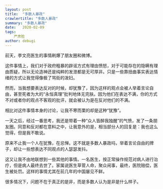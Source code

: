 ```yaml
---
layout: post
title:  "多数人暴政"
crawlertitle: "多数人暴政"
summary: "多数人暴政"
date:   2020-02-09
tags: 
    严肃脸
author: debugi
---
```


前天，李文亮医生的事情刷爆了朋友圈和微博。  

这件事情上，我们对于政府粗暴的辟谣方式有理由愤怒，对于可能存在的隐瞒有理由质疑，所以无论造神还是纯粹的发泄都是无可厚非。只是一些靠扭曲事实表达情绪的方式让我觉得像极了骂街的泼妇。   

然而，当我想要表达反对的时候，却犹豫了，因为这样的观点会被人举着言论自由，甚至死者为大的“永恒真理”批判地体无完肤。因为他们在表达不满，你的方式不对或者你的观点不客观的批评，就会被认为是在反对他们的不满。      

相比对这件事情本身的讨论，让我不寒而栗的却是这种“犹豫”。  

一天之后，经过一番思考，我还是带着一种“众人皆醉我独醒”的气愤，发了一条朋友圈。同意和反对都在意料之中，让我意外的是，相当部分人的回复是：我也这么觉得，但是我不敢说。  

原来不止我一个人在犹豫，在忌惮。这不就是多数人暴政吗，举着言论自由的牌子，却让一些想表达不同观点的人瑟瑟发抖。  

这又让我不由地联想到一些其他的事情。一名医生，按正常操作规范对病人进行治疗，但是病人最终去世了。家属说医生草菅人命，聚众闹事，最终，医院赔偿，医生被处罚。这样的事情尤其在前几年的中国屡见不鲜。  

很多情况下，问题不在于真正的是非，而是多数人认为是非是什么样子。













